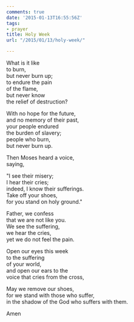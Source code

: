 ```yaml
---
comments: true
date: '2015-01-13T16:55:56Z'
tags:
- prayer
title: Holy Week
url: "/2015/01/13/holy-week/"

---
```

What is it like   
to burn,  
but never burn up;  
to endure the pain   
of the flame,   
but never know   
the relief of destruction?  
  
With no hope for the future,  
and no memory of their past,  
your people endured  
the burden of slavery;  
people who burn,  
but never burn up.  
  
Then Moses heard a voice,  
saying,  
  
"I see their misery;  
I hear their cries;  
indeed, I know their sufferings.  
Take off your shoes,  
for you stand on holy ground."  
  
Father, we confess  
that we are not like you.  
We see the suffering,  
we hear the cries,  
yet we do not feel the pain.  
  
Open our eyes this week  
to the suffering   
of your world,  
and open our ears to the  
voice that cries from the cross,  
  
May we remove our shoes,  
for we stand with those who suffer,  
in the shadow of the God who suffers with them.  
  
Amen  
